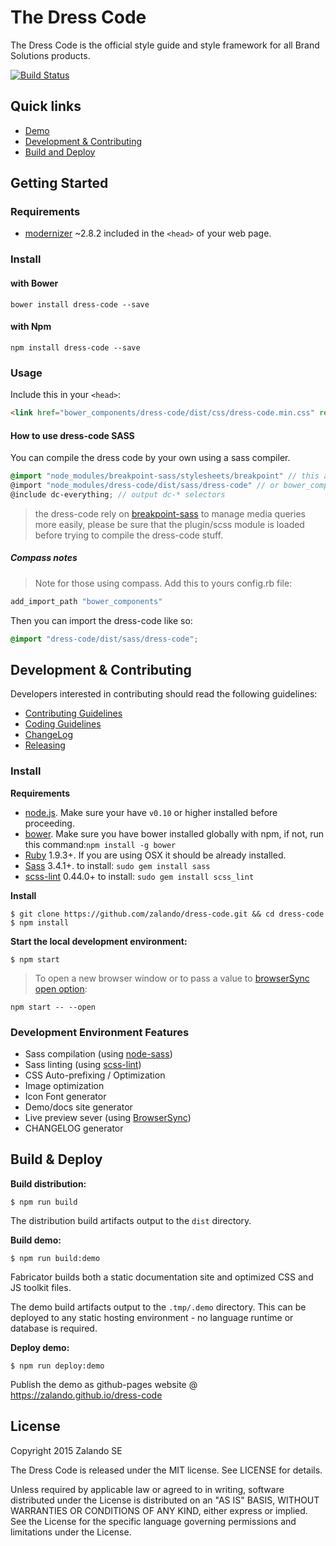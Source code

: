 # The Dress Code

The Dress Code is the official style guide and style framework for all Brand Solutions products.

[![Build Status](https://travis-ci.org/zalando/dress-code.svg?branch=master)](https://travis-ci.org/zalando/dress-code)

## Quick links

* [Demo](http://zalando.github.io/dress-code/)
* [Development & Contributing](#development)
* [Build and Deploy](#build-and-deploy)

## Getting Started

### Requirements

* [modernizer](https://modernizr.com/) ~2.8.2 included in the ```<head>``` of your web page.

### Install

#### with Bower

```
bower install dress-code --save
```

#### with Npm

```
npm install dress-code --save
```

### Usage


Include this in your ```<head>```:

```html
<link href="bower_components/dress-code/dist/css/dress-code.min.css" rel="stylesheet">
```

#### How to use dress-code SASS 

You can compile the dress code by your own using a sass compiler.

```scss
@import "node_modules/breakpoint-sass/stylesheets/breakpoint" // this a required dependency, load this before loading the dress-code
@import "node_modules/dress-code/dist/sass/dress-code" // or bower_components/dress-code/sass/dress-code
@include dc-everything; // output dc-* selectors
```

> the dress-code rely on [breakpoint-sass](https://github.com/at-import/breakpoint) to manage media queries
more easily, please be sure that the plugin/scss module is loaded before trying to compile the dress-code stuff. 


##### Compass notes

> Note for those using compass. Add this to yours config.rb file: 
```rb
add_import_path "bower_components"
```
Then you can import the dress-code like so: 
```scss
@import "dress-code/dist/sass/dress-code";
```

## <a name="development"> Development & Contributing

Developers interested in contributing should read the following guidelines:

- [Contributing Guidelines](docs/guides/CONTRIBUTING.md)
- [Coding Guidelines](docs/guides/CODING.md)
- [ChangeLog](CHANGELOG.md)
- [Releasing](docs/guides/RELEASING.md)

### Install

**Requirements**

* [node.js](http://nodejs.org). Make sure your have `v0.10` or higher installed before proceeding.
* [bower](http://bower.io/). Make sure you have bower installed globally with npm, if not, run this command:```npm install -g bower```
* [Ruby](https://www.ruby-lang.org/en/documentation/installation/) 1.9.3+. If you are using OSX it should be already installed.
* [Sass](http://sass-lang.com/install) 3.4.1+. to install: ```sudo gem install sass```
* [scss-lint](https://github.com/brigade/scss-lint) 0.44.0+ to install: ```sudo gem install scss_lint```

**Install**

```
$ git clone https://github.com/zalando/dress-code.git && cd dress-code
$ npm install
```

**Start the local development environment:**

```
$ npm start
```

> To open a new browser window or to pass a value to [browserSync open option](https://www.browsersync.io/docs/options/#option-open): 
```
npm start -- --open
```

### Development Environment Features

- Sass compilation (using [node-sass](https://github.com/sass/node-sass))
- Sass linting (using [scss-lint](https://github.com/brigade/scss-lint))
- CSS Auto-prefixing / Optimization
- Image optimization
- Icon Font generator
- Demo/docs site generator
- Live preview sever (using [BrowserSync](http://www.browsersync.io/)) 
- CHANGELOG generator

## <a name="build-and-deploy"> Build & Deploy

**Build distribution:**

```
$ npm run build
```

The distribution build artifacts output to the `dist` directory.


**Build demo:**

```
$ npm run build:demo
```

Fabricator builds both a static documentation site and optimized CSS and JS toolkit files.

The demo build artifacts output to the `.tmp/.demo` directory. This can be deployed to any static hosting environment - no language runtime or database is required.


**Deploy demo:**

```
$ npm run deploy:demo
```

Publish the demo as github-pages website @ https://zalando.github.io/dress-code


## License

Copyright 2015 Zalando SE

The Dress Code is released under the MIT license. See LICENSE for details.

Unless required by applicable law or agreed to in writing, software distributed under the License is distributed on an "AS IS" BASIS, 
WITHOUT WARRANTIES OR CONDITIONS OF ANY KIND, either express or implied. See the License for the specific language governing permissions and limitations under the License.
